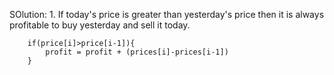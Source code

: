 SOlution:
    1. If today's price is greater than yesterday's price then it is always
        profitable to buy yesterday and sell it today.

        if(price[i]>price[i-1]){
            profit = profit + (prices[i]-prices[i-1])
        }
    